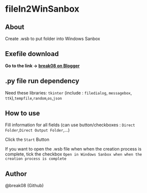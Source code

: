 # fileIn2WinSanbox

## About

Create .wsb to put folder into Windows Sanbox

## Exefile download

**Go to the link -> [break08 on Blogger](https://breakzeroeight.blogspot.com/)**

## .py file run dependency

Need these libraries: `tkinter` (include : `filedialog`, `messagebox`, `ttk`),`tempfile`,`random`,`os`,`json`

## How to use

Fill information for all fields (can use button/checkboxes : `Direct Folder`,`Direct Output Folder`,...)

Click the `Start` Button

If you want to open the .wsb file when when the creation process is complete, tick the checkbox `Open in Windows Sanbox when when the creation process is complete`

## Author

@break08 (Github)